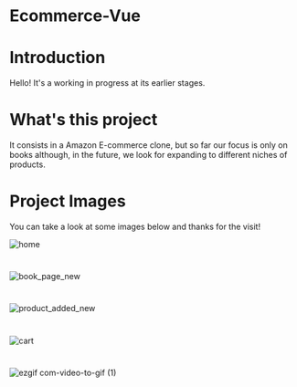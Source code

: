# Ecommerce-Vue

# Introduction
Hello! It's a working in progress at its earlier stages.

# What's this project
It consists in a Amazon E-commerce clone, but so far our focus is only on books although, in the future, we look for expanding to different niches of products.

# Project Images
You can take a look at some images below and thanks for the visit!

![home](https://user-images.githubusercontent.com/60707892/219969665-bf58c0ef-9398-4276-83f2-57e34d931787.png)
# 
![book_page_new](https://user-images.githubusercontent.com/60707892/220097751-6aea8ad1-3d48-48ff-b5d4-97132995a634.png)
#
![product_added_new](https://user-images.githubusercontent.com/60707892/220100074-661e2756-0316-4128-a9a1-da55c0e7e604.png)
#
![cart](https://user-images.githubusercontent.com/60707892/220100379-d9fa5005-86f7-40ac-8f33-6772e1f8564e.png)
#
![ezgif com-video-to-gif (1)](https://user-images.githubusercontent.com/60707892/220142665-dba62f9a-f996-4de9-b4eb-f92491ad46d1.gif)
